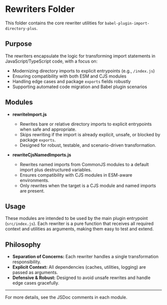 # Rewriters Folder

This folder contains the core rewriter utilities for `babel-plugin-import-directory-plus`.

## Purpose

The rewriters encapsulate the logic for transforming import statements in JavaScript/TypeScript code, with a focus on:
- Modernizing directory imports to explicit entrypoints (e.g., `/index.js`)
- Ensuring compatibility with both ESM and CJS modules
- Handling edge cases and package `exports` fields robustly
- Supporting automated code migration and Babel plugin scenarios

## Modules

- **rewriteImport.js**
  - Rewrites bare or relative directory imports to explicit entrypoints when safe and appropriate.
  - Skips rewriting if the import is already explicit, unsafe, or blocked by package `exports`.
  - Designed for robust, testable, and scenario-driven transformation.

- **rewriteCjsNamedImports.js**
  - Rewrites named imports from CommonJS modules to a default import plus destructured variables.
  - Ensures compatibility with CJS modules in ESM-aware environments.
  - Only rewrites when the target is a CJS module and named imports are present.

## Usage

These modules are intended to be used by the main plugin entrypoint (`src/index.js`). Each rewriter is a pure function that receives all required context and utilities as arguments, making them easy to test and extend.

## Philosophy

- **Separation of Concerns:** Each rewriter handles a single transformation responsibility.
- **Explicit Context:** All dependencies (caches, utilities, logging) are passed as arguments.
- **Defensive & Robust:** Designed to avoid unsafe rewrites and handle edge cases gracefully.

---

For more details, see the JSDoc comments in each module.
